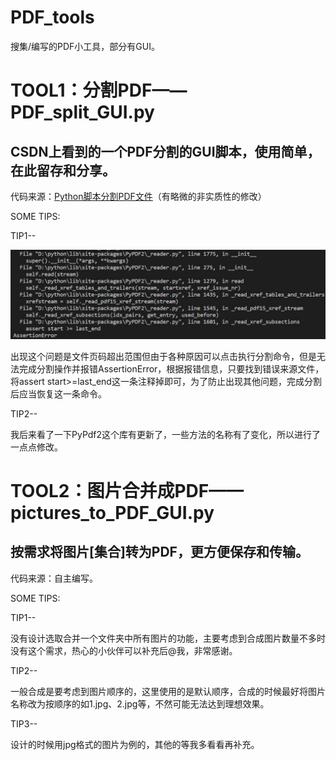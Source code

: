 # PDF_tools
<h>搜集/编写的PDF小工具，部分有GUI。</h>
<h1 id="tool1">TOOL1：分割PDF——PDF_split_GUI.py</h1>
<h2 id="mentory1">CSDN上看到的一个PDF分割的GUI脚本，使用简单，在此留存和分享。</h2>
<div>
  <p>代码来源：<a href="https://blog.csdn.net/u013185349/article/details/126383855">Python脚本分割PDF文件</a>（有略微的非实质性的修改）</p>
</div>
<div id="tips1">
  <h>SOME TIPS:</h>
  <span>
    <p>TIP1--</p>
    <img src="AssertionError.jpg">
    <p>出现这个问题是文件页码超出范围但由于各种原因可以点击执行分割命令，但是无法完成分割操作并报错AssertionError，根据报错信息，只要找到错误来源文件，将assert start>=last_end这一条注释掉即可，为了防止出现其他问题，完成分割后应当恢复这一条命令。</p>
    <p>TIP2--</p>
    <p>我后来看了一下PyPdf2这个库有更新了，一些方法的名称有了变化，所以进行了一点点修改。</p>
  </span>
<div>
<h1 id="tool2">TOOL2：图片合并成PDF——pictures_to_PDF_GUI.py</h1>
<h2 id="mentory2">按需求将图片[集合]转为PDF，更方便保存和传输。</h2>
<div>
  <p>代码来源：自主编写。</p>
</div>
<div id="tips2">
  <p>SOME TIPS:</p>
  <span>
    <p>TIP1--</p>
    <P>没有设计选取合并一个文件夹中所有图片的功能，主要考虑到合成图片数量不多时没有这个需求，热心的小伙伴可以补充后@我，非常感谢。</P>
    <p>TIP2--</p>
    <p>一般合成是要考虑到图片顺序的，这里使用的是默认顺序，合成的时候最好将图片名称改为按顺序的如1.jpg、2.jpg等，不然可能无法达到理想效果。</p>
    <p>TIP3--</p>
    <p>设计的时候用jpg格式的图片为例的，其他的等我多看看再补充。</p>
  </span>
</div>
